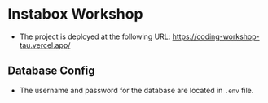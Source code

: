 # Instabox Workshop
- The project is deployed at the following URL: https://coding-workshop-tau.vercel.app/
## Database Config
- The username and password for the database are located in `.env` file.
